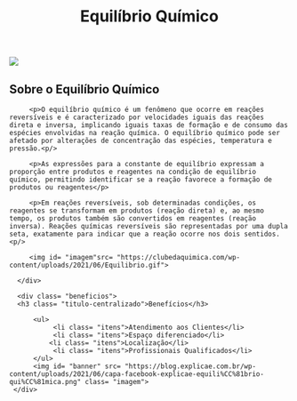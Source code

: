 <!DOCTYPE html>
<html lang= "pt-br">
    <head>
      <meta charset= "UTF-8"> 
      <title>Equilíbrio Químico</title>
        <link rel= "stylesheet" href= "style.css"
    </head>
  
  <body>
      <header>
          <h1 class= "titulo-principal">Equilíbrio Químico</h1>
      </header>
      <img id= "banner"src= "https://blog.explicae.com.br/wp-content/uploads/2021/06/capa-facebook-explicae-equili%CC%81brio-qui%CC%81mica.png">
      <div class= "principal">
         <h2 class= "titulo-centralizado">Sobre o Equilíbrio Químico</h2>     

         <p>O equilíbrio químico é um fenômeno que ocorre em reações reversíveis e é caracterizado por velocidades iguais das reações direta e inversa, implicando iguais taxas de formação e de consumo das espécies envolvidas na reação química. O equilíbrio químico pode ser afetado por alterações de concentração das espécies, temperatura e pressão.<p/>

         <p>As expressões para a constante de equilíbrio expressam a proporção entre produtos e reagentes na condição de equilíbrio químico, permitindo identificar se a reação favorece a formação de produtos ou reagentes</p>
       
         <p>Em reações reversíveis, sob determinadas condições, os reagentes se transformam em produtos (reação direta) e, ao mesmo tempo, os produtos também são convertidos em reagentes (reação inversa). Reações químicas reversíveis são representadas por uma dupla seta, exatamente para indicar que a reação ocorre nos dois sentidos.<p/>

         <img id= "imagem"src= "https://clubedaquimica.com/wp-content/uploads/2021/06/Equilibrio.gif">
         
      </div>

      <div class= "beneficios">
      <h3 class= "titulo-centralizado">Benefícios</h3>
      
          <ul>
               <li class= "itens">Atendimento aos Clientes</li>
               <li class= "itens">Espaço diferenciado</li>
              <li class= "itens">Localização</li>
               <li class= "itens">Profissionais Qualificados</li>
          </ul>
          <img id= "banner" src= "https://blog.explicae.com.br/wp-content/uploads/2021/06/capa-facebook-explicae-equili%CC%81brio-qui%CC%81mica.png" class= "imagem">
     </div>
  </body>
</html>

